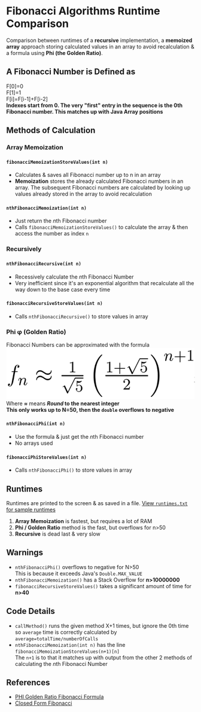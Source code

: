 # Fibonacci Algorithms Runtime Comparison
Comparison between runtimes of a **recursive** implementation, a **memoized array** approach storing calculated values in an array to avoid recalculation & a formula using **Phi (the Golden Ratio)**.

## A Fibonacci Number is Defined as
F[0]=0  
F[1]=1  
F[i]=F[i-1]+F[i-2]  
**Indexes start from 0. The very "first" entry in the sequence is the 0th Fibonacci number. This matches up with Java Array positions**

## Methods of Calculation
### Array Memoization
#### `fibonacciMemoizationStoreValues(int n)`
- Calculates & saves all Fibonacci number up to n in an array
- **Memoization** stores the already calculated Fibonacci numbers in an array. The subsequent Fibonacci numbers are calculated by looking up values already stored in the array to avoid recalculation

#### `nthFibonacciMemoization(int n)`
- Just return the *n*th Fibonacci number
- Calls `fibonacciMemoizationStoreValues()` to calculate the array & then access the number as index `n`


### Recursively
#### `nthFibonacciRecursive(int n)`
- Recessively calculate the *n*th Fibonacci Number
- Very inefficient since it's an exponential  algorithm that recalculate all the way down to the base case every time

#### `fibonacciRecursiveStoreValues(int n)`
- Calls `nthFibonacciRecursive()` to store values in array

### Phi φ (Golden Ratio)
Fibonacci Numbers can be approximated with the formula ![](images/phi-formula.png)  
Where **≈** means ***Round* to the nearest integer**  
**This only works up to N=50, then the `double` overflows to negative**

#### `nthFibonacciPhi(int n)`
- Use the formula & just get the *n*th Fibonacci number
- No arrays used

#### `fibonacciPhiStoreValues(int n)`
- Calls `nthFibonacciPhi()` to store values in array



## Runtimes
Runtimes are printed to the screen & as saved in a file. [View `runtimes.txt` for sample runtimes](runtimes.txt)
1. **Array Memoization** is fastest, but requires a lot of RAM
2. **Phi / Golden Ratio** method is the fast, but overflows for n>50
3. **Recursive** is dead last & very slow

## Warnings
- `nthFibonacciPhi()` overflows to negative for N>50  
This is because it exceeds Java's `Double.MAX_VALUE`
- `nthFibonacciMemoization()` has a Stack Overflow for **n>10000000**
- `fibonacciRecursiveStoreValues()` takes a significant amount of time for **n>40**

## Code Details
- `callMethod()` runs the given method X+1 times, but ignore the 0th time so `average` time is correctly calculated by `average=totalTime/numberOfCalls`
- `nthFibonacciMemoization(int n)` has the line  
`fibonacciMemoizationStoreValues(n+1)[n]`  
The `n+1` is to that it matches up with output from the other 2 methods of calculating the *n*th Fibonacci Number

## References
- [PHI Golden Ratio Fibonacci Formula](http://www.askamathematician.com/2011/04/q-is-there-a-formula-to-find-the-nth-term-in-the-fibonacci-sequence/)
- [Closed Form Fibonacci](http://pages.pacificcoast.net/~cazelais/222/rec.pdf#page=2)

